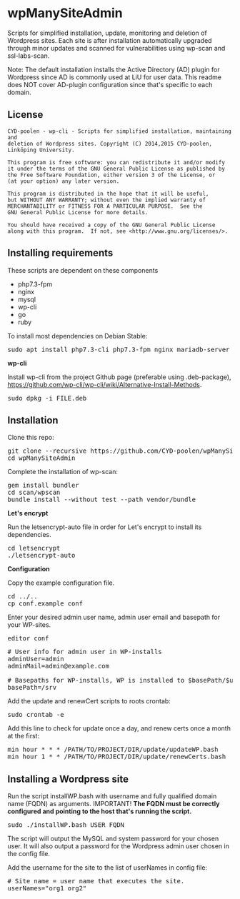 wpManySiteAdmin
===========

Scripts for simplified installation, update, monitoring and deletion of Wordpress sites. Each site is after installation automatically upgraded through minor updates and scanned for vulnerabilities using wp-scan and ssl-labs-scan.

Note: The default installation installs the Active Directory (AD) plugin for Wordpress since AD is commonly used at LiU for user data. This readme does NOT cover AD-plugin configuration since that's specific to each domain.

## License

```
CYD-poolen - wp-cli - Scripts for simplified installation, maintaining and
deletion of Wordpress sites. Copyright (C) 2014,2015 CYD-poolen, Linköping University.

This program is free software: you can redistribute it and/or modify
it under the terms of the GNU General Public License as published by
the Free Software Foundation, either version 3 of the License, or
(at your option) any later version.

This program is distributed in the hope that it will be useful,
but WITHOUT ANY WARRANTY; without even the implied warranty of
MERCHANTABILITY or FITNESS FOR A PARTICULAR PURPOSE.  See the
GNU General Public License for more details.

You should have received a copy of the GNU General Public License
along with this program.  If not, see <http://www.gnu.org/licenses/>.
```

## Installing requirements

These scripts are dependent on these components

* php7.3-fpm
* nginx
* mysql
* wp-cli
* go
* ruby

To install most dependencies on Debian Stable:

<pre>
sudo apt install php7.3-cli php7.3-fpm nginx mariadb-server php7.3-mysql ruby ruby-dev libcurl4-gnutls-dev make golang bundler ruby-ffi zlib1g-dev php7.3-curl
</pre>

**wp-cli**

Install wp-cli from the project Github page (preferable using .deb-package), https://github.com/wp-cli/wp-cli/wiki/Alternative-Install-Methods.

<pre>
sudo dpkg -i FILE.deb
</pre>

## Installation

Clone this repo:

<pre>
git clone --recursive https://github.com/CYD-poolen/wpManySiteAdmin
cd wpManySiteAdmin
</pre>

Complete the installation of wp-scan:

<pre>
gem install bundler
cd scan/wpscan
bundle install --without test --path vendor/bundle
</pre>

**Let's encrypt**

Run the letsencrypt-auto file in order for Let's encrypt to install its dependencies. 

<pre>
cd letsencrypt
./letsencrypt-auto
</pre>

**Configuration**

Copy the example configuration file.

<pre>
cd ../..
cp conf.example conf
</pre>

Enter your desired admin user name, admin user email and basepath for your WP-sites.

<pre>
editor conf
</pre>

<pre>
# User info for admin user in WP-installs
adminUser=admin
adminMail=admin@example.com

# Basepaths for WP-installs, WP is installed to $basePath/$userName
basePath=/srv
</pre>

Add the update and renewCert scripts to roots crontab:

<pre>
sudo crontab -e
</pre>

Add this line to check for update once a day, and renew certs once a month at the first:

<pre>
min hour * * * /PATH/TO/PROJECT/DIR/update/updateWP.bash
min hour 1 * * /PATH/TO/PROJECT/DIR/update/renewCerts.bash
</pre>


## Installing a Wordpress site

Run the script installWP.bash with username and fully qualified domain name (FQDN) as arguments. IMPORTANT! **The FQDN must be correctly configured and pointing to the host that's running the script.**

<pre>
sudo ./installWP.bash USER FQDN
</pre>

The script will output the MySQL and system password for your chosen user. It will also output a password for the Wordpress admin user chosen in the config file.

Add the username for the site to the list of userNames in config file:

<pre>
# Site name = user name that executes the site.
userNames="org1 org2"
</pre>

